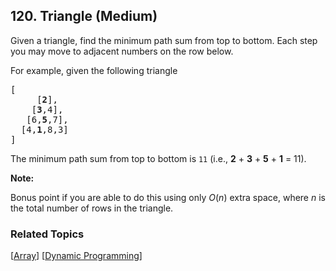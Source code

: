 <!--|This file generated by command(leetcode description); DO NOT EDIT.    |-->
<!--+----------------------------------------------------------------------+-->
<!--|@author    Openset <openset.wang@gmail.com>                           |-->
<!--|@link      https://github.com/openset                                 |-->
<!--|@home      https://github.com/openset/leetcode                        |-->
<!--+----------------------------------------------------------------------+-->

## 120. Triangle (Medium)

<p>Given a triangle, find the minimum path sum from top to bottom. Each step you may move to adjacent numbers on the row below.</p>

<p>For example, given the following triangle</p>

<pre>
[
     [<strong>2</strong>],
    [<strong>3</strong>,4],
   [6,<strong>5</strong>,7],
  [4,<strong>1</strong>,8,3]
]
</pre>

<p>The minimum path sum from top to bottom is <code>11</code> (i.e., <strong>2</strong> + <strong>3</strong> + <strong>5</strong> + <strong>1</strong> = 11).</p>

<p><strong>Note:</strong></p>

<p>Bonus point if you are able to do this using only <em>O</em>(<em>n</em>) extra space, where <em>n</em> is the total number of rows in the triangle.</p>

### Related Topics
  [[Array](https://github.com/openset/leetcode/tree/master/tag/array/README.md)]
  [[Dynamic Programming](https://github.com/openset/leetcode/tree/master/tag/dynamic-programming/README.md)]
